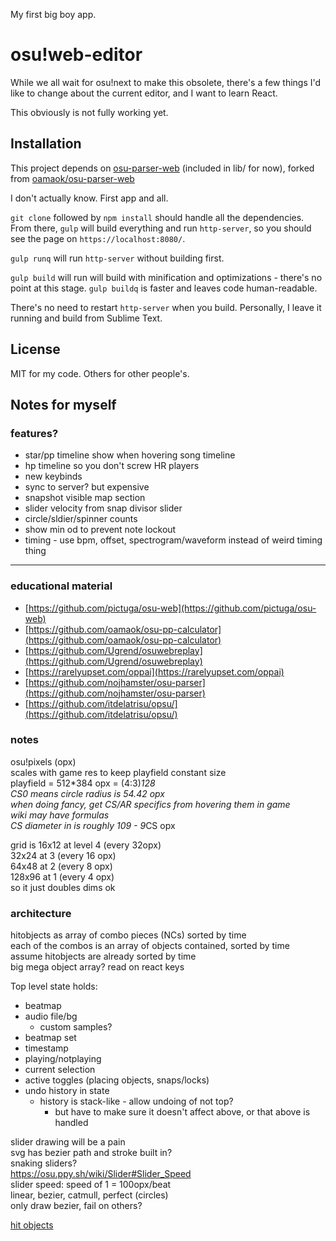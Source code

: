 My first big boy app.

# osu!web-editor

While we all wait for osu!next to make this obsolete, there's a few things I'd like to change about the current editor, and I want to learn React.

This obviously is not fully working yet.

## Installation

This project depends on [osu-parser-web](https://github.com/derekxwu/osu-parser-web) (included in lib/ for now), forked from [oamaok/osu-parser-web](https://github.com/oamaok/osu-parser-web)

I don't actually know. First app and all.

`git clone` followed by `npm install` should handle all the dependencies. From there, `gulp` will build everything and run `http-server`, so you should see the page on `https://localhost:8080/`.

`gulp runq` will run `http-server` without building first.

`gulp build` will run will build with minification and optimizations - there's no point at this stage. `gulp buildq` is faster and leaves code human-readable.

There's no need to restart `http-server` when you build. Personally, I leave it running and build from Sublime Text.

## License

MIT for my code. Others for other people's.

## Notes for myself

### features?

* star/pp timeline show when hovering song timeline
* hp timeline so you don't screw HR players
* new keybinds
* sync to server? but expensive
* snapshot visible map section
* slider velocity from snap divisor slider
* circle/sldier/spinner counts
* show min od to prevent note lockout
* timing - use bpm, offset, spectrogram/waveform instead of weird timing thing

***

### educational material

* [https://github.com/pictuga/osu-web](https://github.com/pictuga/osu-web)
* [https://github.com/oamaok/osu-pp-calculator](https://github.com/oamaok/osu-pp-calculator)
* [https://github.com/Ugrend/osuwebreplay](https://github.com/Ugrend/osuwebreplay)
* [https://rarelyupset.com/oppai](https://rarelyupset.com/oppai)
* [https://github.com/nojhamster/osu-parser](https://github.com/nojhamster/osu-parser)
* [https://github.com/itdelatrisu/opsu/](https://github.com/itdelatrisu/opsu/)

### notes

osu!pixels (opx)  
scales with game res to keep playfield constant size  
playfield = 512*384 opx = (4:3)*128  
CS0 means circle radius is 54.42 opx  
when doing fancy, get CS/AR specifics from hovering them in game  
wiki may have formulas  
CS diameter in is roughly 109 - 9*CS opx  

grid is 16x12 at level 4 (every 32opx)  
32x24 at 3 (every 16 opx)  
64x48 at 2 (every 8 opx)  
128x96 at 1 (every 4 opx)  
so it just doubles dims ok

### architecture

hitobjects as array of combo pieces (NCs) sorted by time  
each of the combos is an array of objects contained, sorted by time  
assume hitobjects are already sorted by time  
big mega object array? read on react keys

Top level state holds:
* beatmap
* audio file/bg
	- custom samples?
* beatmap set
* timestamp
* playing/notplaying
* current selection
* active toggles (placing objects, snaps/locks)
* undo history in state
	* history is stack-like - allow undoing of not top?
		* but have to make sure it doesn't affect above, or that above is handled


slider drawing will be a pain  
svg has bezier path and stroke built in?  
	snaking sliders?  
	https://osu.ppy.sh/wiki/Slider#Slider_Speed  
	slider speed: speed of 1 = 100opx/beat  
	linear, bezier, catmull, perfect (circles)  
		only draw bezier, fail on others?

[hit objects](https://github.com/derekxwu/osu-wiki/blob/patch-1/wiki/osu!_File_Formats/Osu_\(file_format\)/en.md#hit-objects)
